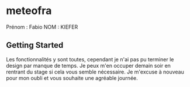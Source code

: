 # meteofra

Prénom : Fabio 
NOM : KIEFER

## Getting Started

Les fonctionnalités y sont toutes, cependant je n'ai pas pu terminer le design par manque de temps. 
Je peux m'en occuper demain soir en rentrant du stage si cela vous semble nécessaire. 
Je m'excuse à nouveau pour mon oubli et vous souhaite une agréable journée. 